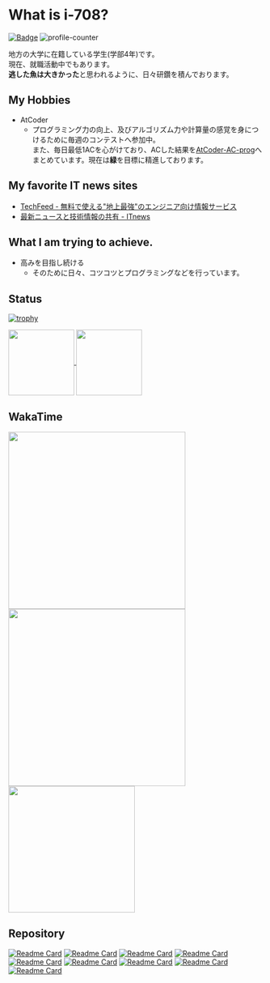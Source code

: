 # What is i-708?

[![Badge](https://cp-logo.vercel.app/atcoder/in708?logo=true)](https://atcoder.jp/users/in708)
![profile-counter](https://komarev.com/ghpvc/?username=i-708&color=grey)

地方の大学に在籍している学生(学部4年)です。  
現在、就職活動中でもあります。  
**逃した魚は大きかった**と思われるように、日々研鑽を積んでおります。

## My Hobbies
* AtCoder
  *  プログラミング力の向上、及びアルゴリズム力や計算量の感覚を身につけるために毎週のコンテストへ参加中。<br>
また、毎日最低1ACを心がけており、ACした結果を[AtCoder-AC-prog](https://github.com/i-708/AtCoder-AC-prog)へまとめています。現在は**緑**を目標に精進しております。

## My favorite IT news sites
* [TechFeed - 無料で使える"地上最強"のエンジニア向け情報サービス](https://techfeed.io/)
* [最新ニュースと技術情報の共有 - ITnews](https://itnews.org/)


## What I am trying to achieve.
* 高みを目指し続ける
  *  そのために日々、コツコツとプログラミングなどを行っています。

## Status

[![trophy](https://github-profile-trophy.vercel.app/?username=i-708&theme=gruvbox&title=Joined2020,Commit,PullRequest,Repositories,Issues)](https://github.com/ryo-ma/github-profile-trophy)

<a href="https://github.com/anuraghazra/convoychat">
  <img align="center" src="https://github-readme-stats.vercel.app/api?username=i-708&show_icons=true&theme=gruvbox", height="130px" />
</a>

<a href="https://github.com/anuraghazra/github-readme-stats">
  <img align="center" src="https://github-readme-stats.vercel.app/api/top-langs/?username=i-708&layout=compact&theme=gruvbox", height="130px"/>
</a>

## WakaTime
<a href="https://wakatime.com">
  <img align="center" src="https://wakatime.com/share/@in708/6add82d2-12b7-45df-8cd3-e5295f2f0e9a.png" height="350px"/>
</a>

<a href="https://wakatime.com">
  <img align="center" src="https://wakatime.com/share/@in708/06419535-cce6-4e53-8988-5d1a7b67dd25.png" height="350px"/>
</a>


<a href="https://github.com/anuraghazra/github-readme-stats">
  <img align="center" src="https://github-readme-stats.vercel.app/api/wakatime?username=in708&layout=compact&theme=gruvbox", height="250px"/>
</a>


## Repository
[![Readme Card](https://github-readme-stats.vercel.app/api/pin/?username=i-708&repo=web-app&theme=gruvbox)](https://github.com/anuraghazra/github-readme-stats)
[![Readme Card](https://github-readme-stats.vercel.app/api/pin/?username=i-708&repo=AtCoder-AC-prog&theme=gruvbox)](https://github.com/anuraghazra/github-readme-stats)
[![Readme Card](https://github-readme-stats.vercel.app/api/pin/?username=i-708&repo=PSO&theme=gruvbox)](https://github.com/anuraghazra/github-readme-stats)
[![Readme Card](https://github-readme-stats.vercel.app/api/pin/?username=i-708&repo=CalcApp&theme=gruvbox)](https://github.com/anuraghazra/github-readme-stats)
[![Readme Card](https://github-readme-stats.vercel.app/api/pin/?username=i-708&repo=Changerapp&theme=gruvbox)](https://github.com/anuraghazra/github-readme-stats)
[![Readme Card](https://github-readme-stats.vercel.app/api/pin/?username=i-708&repo=auto-pusher&theme=gruvbox)](https://github.com/anuraghazra/github-readme-stats)
[![Readme Card](https://github-readme-stats.vercel.app/api/pin/?username=i-708&repo=history-table-creator&theme=gruvbox)](https://github.com/anuraghazra/github-readme-stats)
[![Readme Card](https://github-readme-stats.vercel.app/api/pin/?username=i-708&repo=i-708&theme=gruvbox)](https://github.com/anuraghazra/github-readme-stats)
[![Readme Card](https://github-readme-stats.vercel.app/api/pin/?username=i-708&repo=AtCoder-Style-Changer&theme=gruvbox)](https://github.com/anuraghazra/github-readme-stats)
